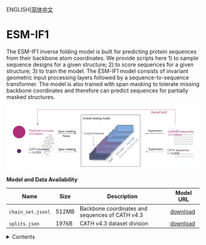 ENGLISH|[简体中文](README_CN.md)

# ESM-IF1

The ESM-IF1 inverse folding model is built for predicting protein sequences from their backbone atom coordinates. We provide scripts here 1) to sample sequence designs for a given structure; 2) to score sequences for a given structure; 3) to train the model. The ESM-IF1 model consists of invariant geometric input processing layers followed by a sequence-to-sequence transformer. The model is also trained with span masking to tolerate missing backbone coordinates and therefore can predict sequences for partially masked structures.

![Illustration](illustration.png)

**Model and Data Availability**

| Name              | Size  | Description                                     | Model URL                                                    |
| ----------------- | ----- | ----------------------------------------------- | ------------------------------------------------------------ |
| `chain_set.jsonl` | 512MB | Backbone coordinates and sequences of CATH v4.3 | [download](https://dl.fbaipublicfiles.com/fair-esm/data/cath4.3_topologysplit_202206/chain_set.jsonl) |
| `splits.json`     | 197kB | CATH v4.3 dataset division                      | [download](https://dl.fbaipublicfiles.com/fair-esm/data/cath4.3_topologysplit_202206/splits.json) |

<details><summary>Contents</summary>

<!-- TOC -->

- [ESM-IF1](#ESM-IF1)
  - [Environment](#environment)
    - [[Hardware & Framework](#hardware--framework)]
    - [Conda environment configuration](#Conda-environment-configuration)
  - [Code Contents](#code-contents)
  - [Example](#example)
    - [ESM-IF1 training](#ESM-IF1-training)
    - [Sample sequence designs for a given structure](#Sample-sequence-designs-for-a-given-structure)
    - [Scoring sequences](#Scoring-sequences)
  - [Acknowledgement](#acknowledgement)

<!-- /TOC -->

## Environment

### Hardware & Framework

This project adopts Mindspore framework and is run on Nvidia RTX3090 and Ascend 910. This project can deploy in other hardware environments by configuring its own environment.

The version of the environment used in this project is:

mindspore-gpu 1.8.0 or mindspore-ascend 1.8.1；

python 3.7；

## Conda environment configuration

It is highly recommended to start a new conda environment.

Set up a new conda environment with required packages.

```text
conda create -n inverse python=3.7
conda activate inverse
conda install mindspore-gpu=1.8.1 cudatoolkit=11.1 -c mindspore -c conda-forge
conda install pip
pip install biotite
```

## Code and Running Examples

<details><summary><font size=4 color="blue">Code Contents</font></summary>

```bash
├── esm
    ├── illustration.png                // Model structure diagram
    ├── README_EN.md                    // ESM-IF1 README English version
    ├── README_CN.md                    // ESM-IF1 README Chinese version
    ├── src
        ├── args.json                   // Model parameter configuration
        ├── data.py                     // Data processing
        ├── features.py                 // Feature extraction scripts
        ├── gvp_encoder.py              // GVP encoder script
        ├── gvp_modules.py              // GVP module
        ├── gvp_transformer.py          // gvp_transformer module
        ├── gvp_transformer_encoder.py  // gvp_transformer encoder module
        ├── gvp_utils.py                // GVP func scripts
        ├── inspector.py                // inspector module
        ├── message_passing.py          // Message passing module
        ├── modules.py                  // Modules required for the model
        ├── multihead_attention.py      // Multi-head attention module
        ├── pretrained.py               // Pre-training scripts
        ├── transformer_decoder.py      // gvp_transformer decoder module
        ├── transformer_layer.py        // transformer layer
        ├── util.py                     // common func scripts
    ├── sample_sequences.py             // sample sequences
    ├── score_log_likelihoods.py        // Sequence scoring
    ├── train.py                        // Training script
```

</details>

### ESM-IF1 training

We can train a model with the following command:

```bash
Usage:python train.py --epochs 100

option:
--epochs        Model training algebra
```

### Sample sequence designs for a given structure

To sample sequences for a given structure in PDB or mmCIF format, use the
`sample_sequences.py` script. The input file can have either `.pdb` or
`.cif` as suffix.

For example, to sample 3 sequence designs for the golgi casein kinase structure
(PDB [5YH2](https://www.rcsb.org/structure/5yh2); [PDB Molecule of the Month
from January 2022](https://pdb101.rcsb.org/motm/265)), we can run the following
command from the `esm` directory:

```bash
Usage:python sample_sequences.py data/5YH2.pdb
    --chain C --temperature 1 --num-samples 3
    --outpath output/sampled_sequences.fasta

option:
--chain        Protein chain type
--temperature  Sample temperature
--num-samples  Number of samples
--outpath      Output path
```

The sampled sequences will be saved in a fasta format to the specified output file.

The temperature parameter controls the sharpness of the probability distribution for sequence sampling. Higher sampling temperatures yield more diverse sequences but likely with lower native sequence recovery. The default sampling temperature is 1. To optimize for native sequence recovery, we recommend sampling with low temperature such as 1e-6.

### Scoring sequences

To score the conditional log-likelihoods for sequences conditioned on a given
structure, use the `score_log_likelihoods.py` script.

For example, to score the sequences in `data/5YH2_mutated_seqs.fasta`
according to the structure in `data/5YH2.pdb`, we can run the following command from the `esm` directory:

```bash
Usage:python score_log_likelihoods.py data/5YH2.pdb \
    data/5YH2_mutated_seqs.fasta --chain C \
    --outpath output/5YH2_mutated_seqs_scores.csv \
    --pdbfile src/data/5YH2.pdb --seqfile src/data/5YH2_mutated_seqs.fasta

option:
--chain        Protein chain type
--outpath      Output path
--pdbfile      pdb file path
--seqfile      Sequence data file path
```

The conditional log-likelihoods are saved in a csv format in the specified output path.
The output values are the average log-likelihoods averaged over all amino acids in a sequence.

## Acknowledgement

ESM-IF1 referred or used following tools:

- [AlphaFold2](https://github.com/deepmind/alphafold)
- [Biotite](https://www.biotite-python.org/install.html)

We thank all the contributors and maintainers of these open source tools！
